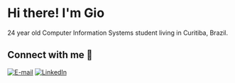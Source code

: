 # Hi there! I'm Gio 

24 year old Computer Information Systems student living in Curitiba, Brazil. 

## Connect with me 🚀
[![E-mail](	https://img.shields.io/badge/Gmail-38761d?style=for-the-badge&logo=gmail&logoColor=white)](mailto:kucharskirocha@gmail.com) [![LinkedIn](https://img.shields.io/badge/LinkedIn-428A22?style=for-the-badge&logo=linkedin&logoColor=white)](www.linkedin.com/in/giovanakr/)
